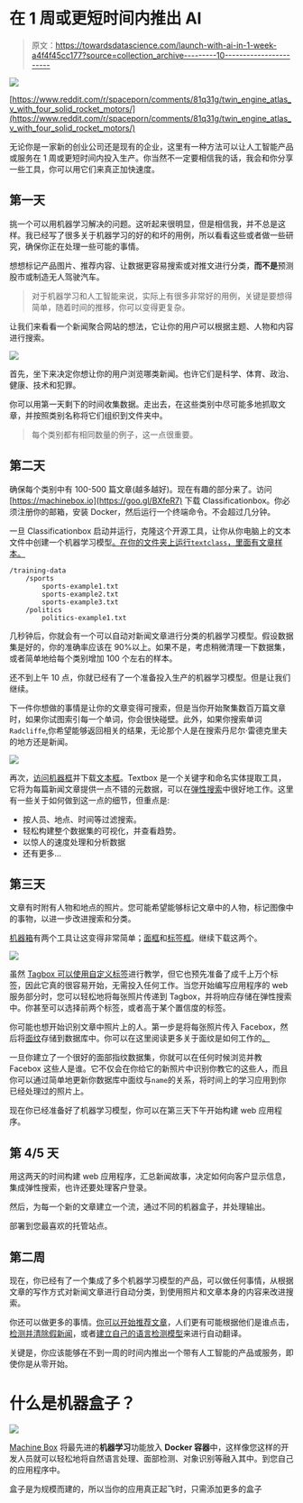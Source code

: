 # 在 1 周或更短时间内推出 AI

> 原文：<https://towardsdatascience.com/launch-with-ai-in-1-week-a4f4f45cc177?source=collection_archive---------10----------------------->

![](img/7cc67ee69d78fe58cff3f5f1ac2afe22.png)

[https://www.reddit.com/r/spaceporn/comments/81q31g/twin_engine_atlas_v_with_four_solid_rocket_motors/](https://www.reddit.com/r/spaceporn/comments/81q31g/twin_engine_atlas_v_with_four_solid_rocket_motors/)

无论你是一家新的创业公司还是现有的企业，这里有一种方法可以让人工智能产品或服务在 1 周或更短时间内投入生产。你当然不一定要相信我的话，我会和你分享一些工具，你可以用它们来真正加快速度。

## 第一天

挑一个可以用机器学习解决的问题。这听起来很明显，但是相信我，并不总是这样。我已经写了很多关于机器学习的好的和坏的用例，所以看看这些或者做一些研究，确保你正在处理一些可能的事情。

想想标记产品图片、推荐内容、让数据更容易搜索或对推文进行分类，**而不是**预测股市或制造无人驾驶汽车。

> 对于机器学习和人工智能来说，实际上有很多非常好的用例，关键是要想得简单，随着时间的推移，你可以变得更复杂。

让我们来看看一个新闻聚合网站的想法，它让你的用户可以根据主题、人物和内容进行搜索。

![](img/78aa2a81ec880374a0925d31260c6f7f.png)

首先，坐下来决定你想让你的用户浏览哪类新闻。也许它们是科学、体育、政治、健康、技术和犯罪。

你可以用第一天剩下的时间收集数据。走出去，在这些类别中尽可能多地抓取文章，并按照类别名称将它们组织到文件夹中。

> 每个类别都有相同数量的例子，这一点很重要。

## 第二天

确保每个类别中有 100-500 篇文章(越多越好)。现在有趣的部分来了。访问 [https://machinebox.io](https://goo.gl/BXfeR7) 下载 Classificationbox。你必须注册你的邮箱，安装 Docker，然后运行一个终端命令。不会超过几分钟。

一旦 Classificationbox 启动并运行，克隆这个开源工具，让你从你电脑上的文本文件中创建一个机器学习模型[。在你的文件夹上运行`textclass`，里面有文章样本。](https://blog.machinebox.io/detect-fake-news-by-building-your-own-classifier-31e516418b1d)

```
/training-data
    /sports
        sports-example1.txt
        sports-example2.txt
        sports-example3.txt
    /politics
        politics-example1.txt
```

几秒钟后，你就会有一个可以自动对新闻文章进行分类的机器学习模型。假设数据集是好的，你的准确率应该在 90%以上。如果不是，考虑稍微清理一下数据集，或者简单地给每个类别增加 100 个左右的样本。

还不到上午 10 点，你就已经有了一个准备投入生产的机器学习模型。但是让我们继续。

下一件你想做的事情是让你的文章变得可搜索，但是当你开始聚集数百万篇文章时，如果你试图索引每一个单词，你会很快碰壁。此外，如果你搜索单词`Radcliffe`,你希望能够返回相关的结果，无论那个人是在搜索丹尼尔·雷德克里夫的地方还是新闻。

![](img/757f4b00ab08a9a79a3c66d65d3eb29f.png)

再次，[访问机器框](https://goo.gl/BXfeR7)并下载[文本框](https://goo.gl/dMwgfz)。Textbox 是一个关键字和命名实体提取工具，它将为每篇新闻文章提供一点不错的元数据，可以在[弹性搜索](https://www.elastic.co/)中很好地工作。这里有一些关于如何做到这一点的细节，但重点是:

*   按人员、地点、时间等过滤搜索。
*   轻松构建整个数据集的可视化，并查看趋势。
*   以惊人的速度处理和分析数据
*   还有更多…

## 第三天

文章有时附有人物和地点的照片。您可能希望能够标记文章中的人物，标记图像中的事物，以进一步改进搜索和分类。

[机器箱](https://goo.gl/BXfeR7)有两个工具让这变得非常简单；[面框](https://goo.gl/VcSyyN)和[标签框](https://goo.gl/ixHs56)。继续下载这两个。

![](img/2d3fdaf00ea719094f6eebca6892b441.png)

虽然 [Tagbox 可以使用自定义标签](https://blog.machinebox.io/introducing-tagbox-custom-tags-49c28b4bfdaf)进行教学，但它也预先准备了成千上万个标签，因此它真的很容易开始，无需投入任何工作。当您开始编写应用程序的 web 服务部分时，您可以轻松地将每张照片传递到 Tagbox，并将响应存储在弹性搜索中。你甚至可以选择前两个标签，或者高于某个置信度的标签。

你可能也想开始识别文章中照片上的人。第一步是将每张照片传入 Facebox，然后将[面纹](https://blog.machinebox.io/introducing-facebox-faceprint-d404d11dc46a)存储到数据库中。你可以在这里阅读更多关于面纹是如何工作的[。](https://blog.machinebox.io/introducing-facebox-faceprint-d404d11dc46a)

一旦你建立了一个很好的面部指纹数据集，你就可以在任何时候浏览并教 Facebox 这些人是谁。它不仅会在你给它的新照片中识别你教它的这些人，而且你可以通过简单地更新你数据库中面纹与`name`的关系，将时间上的学习应用到你已经处理过的照片上。

现在你已经准备好了机器学习模型，你可以在第三天下午开始构建 web 应用程序。

## 第 4/5 天

用这两天的时间构建 web 应用程序，汇总新闻故事，决定如何向客户显示信息，集成弹性搜索，也许还要处理客户登录。

然后，为每一个新的文章建立一个流，通过不同的机器盒子，并处理输出。

部署到您最喜欢的托管站点。

## 第二周

现在，你已经有了一个集成了多个机器学习模型的产品，可以做任何事情，从根据文章的写作方式对新闻文章进行自动分类，到使用照片和文章本身的内容来改进搜索。

你还可以做更多的事情。[你可以开始推荐文章](https://blog.machinebox.io/how-to-use-machine-learning-to-solve-personalized-recommendations-in-go-36782aae0964)，人们更有可能根据他们是谁点击，[检测并清除假新闻](/i-trained-fake-news-detection-ai-with-95-accuracy-and-almost-went-crazy-d10589aa57c)，或者[建立自己的语言检测模型](/how-i-trained-a-language-detection-ai-in-20-minutes-with-a-97-accuracy-fdeca0fb7724)来进行自动翻译。

关键是，你应该能够在不到一周的时间内推出一个带有人工智能的产品或服务，即使你是从零开始。

# 什么是机器盒子？

![](img/e581cf32ad5b72f99c5e504f96be67b3.png)

[Machine Box](https://goo.gl/BXfeR7) 将最先进的**机器学习**功能放入 **Docker 容器**中，这样像您这样的开发人员就可以轻松地将自然语言处理、面部检测、对象识别等融入其中。到您自己的应用程序中。

盒子是为规模而建的，所以当你的应用真正起飞时，只需添加更多的盒子